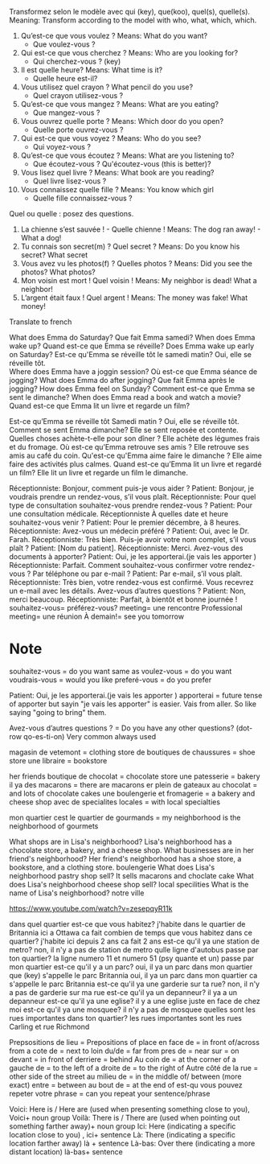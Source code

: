 Transformez selon le modèle avec qui (key), que(koo), quel(s), quelle(s).
Meaning: Transform according to the model with who, what, which, which.

1. Qu’est-ce que vous voulez ? Means: What do you want?
   - Que voulez-vous ?
2. Qui est-ce que vous cherchez ? Means: Who are you looking for?
   - Qui cherchez-vous ? (key)
3. Il est quelle heure? Means: What time is it?
   - Quelle heure est-il?
4. Vous utilisez quel crayon ? What pencil do you use?
   - Quel crayon utilisez-vous ?
5. Qu’est-ce que vous mangez ? Means: What are you eating?
   - Que mangez-vous ?
6. Vous ouvrez quelle porte ? Means: Which door do you open?
   - Quelle porte ouvrez-vous ?
7. Qui est-ce que vous voyez ? Means: Who do you see?
   - Qui voyez-vous ?
8. Qu’est-ce que vous écoutez ? Means: What are you listening to?
   - Que écoutez-vous ? Qu'écoutez-vous (this is better)?
9. Vous lisez quel livre ? Means: What book are you reading?
   - Quel livre lisez-vous ?
10. Vous connaissez quelle fille ? Means: You know which girl
    - Quelle fille connaissez-vous ?

Quel ou quelle : posez des questions.

1. La chienne s’est sauvée ! - Quelle chienne ! Means: The dog ran away! - What a dog!
2. Tu connais son secret(m) ? Quel secret ? Means: Do you know his secret? What secret
3. Vous avez vu les photos(f) ? Quelles photos ? Means: Did you see the photos? What photos?
4. Mon voisin est mort ! Quel voisin ! Means: My neighbor is dead! What a neighbor!
5. L’argent était faux ! Quel argent ! Means: The money was fake! What money!

Translate to french

What does Emma do Saturday? Que fait Emma samedi?
When does Emma wake up? Quand est-ce que Emma se réveille?
Does Emma wake up early on Saturday? Est-ce qu'Emma se réveille tôt le samedi matin? Oui, elle se réveille tôt.  
Where does Emma have a joggin session? Où est-ce que Emma séance de jogging?
What does Emma do after jogging? Que fait Emma après le jogging?
How does Emma feel on Sunday? Comment est-ce que Emma se sent le dimanche?
When does Emma read a book and watch a movie? Quand est-ce que Emma lit un livre et regarde un film?

Est-ce qu’Emma se réveille tôt Samedi matin ? Oui, elle se réveille tôt.
Comment se sent Emma dimanche? Elle se sent reposée et contente.
Quelles choses achète-t-elle pour son dîner ? Elle achète des légumes frais et du fromage.
Où est-ce qu’Emma retrouve ses amis ? Elle retrouve ses amis au café du coin.
Qu'est-ce qu'Emma aime faire le dimanche ? Elle aime faire des activités plus calmes.
Quand est-ce qu’Emma lit un livre et regardé un film? Elle lit un livre et regarde un film le dimanche.

Réceptionniste: Bonjour, comment puis-je vous aider ?
Patient: Bonjour, je voudrais prendre un rendez-vous, s’il vous plaît.
Réceptionniste: Pour quel type de consultation souhaitez-vous prendre rendez-vous ?
Patient: Pour une consultation médicale.
Réceptionniste À quelles date et heure souhaitez-vous venir ?
Patient: Pour le premier décembre, à 8 heures.
Réceptionniste: Avez-vous un médecin préféré ?
Patient: Oui, avec le Dr. Farah.
Réceptionniste: Très bien. Puis-je avoir votre nom complet, s’il vous plaît ?
Patient: [Nom du patient].
Réceptionniste: Merci. Avez-vous des documents à apporter?
Patient: Oui, je les apporterai.(je vais les apporter )
Réceptionniste: Parfait. Comment souhaitez-vous confirmer votre rendez-vous ? Par téléphone ou par e-mail ?
Patient: Par e-mail, s’il vous plaît.
Réceptionniste: Très bien, votre rendez-vous est confirmé. Vous recevrez un e-mail avec les détails. Avez-vous d’autres questions ?
Patient: Non, merci beaucoup.
Réceptionniste: Parfait, à bientôt et bonne journée !
souhaitez-vous= préférez-vous?
meeting= une rencontre
Professional meeting= une réunion
À demain!= see you tomorrow

# Note

souhaitez-vous = do you want
same as
voulez-vous = do you want
voudrais-vous = would you like
preferé-vous = do you prefer

Patient: Oui, je les apporterai.(je vais les apporter )
apporterai = future tense of apporter
but sayin "je vais les apporter" is easier. Vais from aller. So like saying "going to bring" them.

Avez-vous d’autres questions ? = Do you have any other questions? (dot-row qo-es-ti-on)
Very common always used

magasin de vetemont = clothing store
de boutiques de chaussures = shoe store
une libraire = bookstore

her friends
boutique de chocolat = chocolate store
une patesserie = bakery
il ya des macarons = there are macarons
er plein de gateaux au chocolat = and lots of chocolate cakes
une boulengerie et fromagerie = a bakery and cheese shop
avec de specialites locales = with local specialties

mon quartier cest le quartier de gourmands = my neighborhood is the neighborhood of gourmets

What shops are in Lisa's neighborhood?
Lisa's neighborhood has a chocolate store, a bakery, and a cheese shop.
What businesses are in her friend's neighborhood?
Her friend's neighborhood has a shoe store, a bookstore, and a clothing store.
boulengerie
What does Lisa's neighborhood pastry shop sell?
It sells macarons and choclate cake
What does Lisa's neighborhood cheese shop sell?
local specilities
What is the name of Lisa's neighborhood?
notre ville

https://www.youtube.com/watch?v=zesepqyR11k

dans quel quartier est-ce que vous habitez?
j'habite dans le quartier de Britannia ici a Ottawa
ca fait combien de temps que vous habitez dans ce quartier?
j'habite ici depuis 2 ans
ca fait 2 ans
est-ce qu'il ya une station de metro?
non, il n'y a pas de station de metro
qulle ligne d'autobus passe par ton quartier?
la ligne numero 11 et numero 51 (psy quante et un) passe par mon quartier
est-ce qu'il y a un parc?
oui, il ya un parc dans mon quartier que (key) s'appelle le parc Britannia
oui, il ya un parc dans mon quartier ca s'appelle le parc Britannia
est-ce qu'il ya une garderie sur ta rue?
non, il n'y a pas de garderie sur ma rue
est-ce qu'il ya un depanneur?
il ya a un depanneur
est-ce qu'il ya une eglise?
il y a une eglise juste en face de chez moi
est-ce qu'il ya une mosquee?
il n'y a pas de mosquee
quelles sont les rues importantes dans ton quartier?
les rues importantes sont les rues Carling et rue Richmond

Prepsositions de lieu = Prepositions of place
en face de = in front of/across from
a cote de = next to
loin du/de = far from
pres de = near
sur = on
devant = in front of
derriere = behind
Au coin de = at the corner of
a gauche de = to the left of
a droite de = to the right of
Autre côté de la rue = other side of the street
au milieu de = in the middle of/ between (more exact)
entre = between
au bout de = at the end of
est-qu vous pouvez repeter votre phrase = can you repeat your sentence/phrase

Voici: Here is / Here are (used when presenting something close to you), Voici+ noun group
Voilà: There is / There are (used when pointing out something farther away)+ noun group
Ici: Here (indicating a specific location close to you) , ici+ sentence
Là: There (indicating a specific location farther away) là + sentence
Là-bas: Over there (indicating a more distant location) là-bas+ sentence
